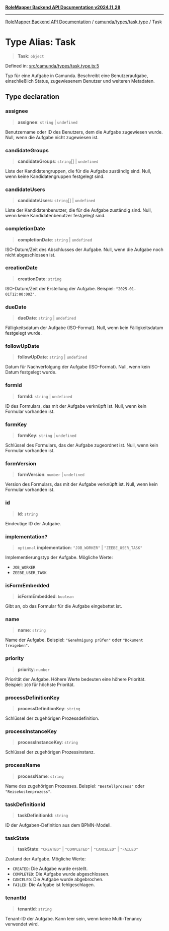 [**RoleMapper Backend API Documentation v2024.11.28**](../../../../README.md)

***

[RoleMapper Backend API Documentation](../../../../modules.md) / [camunda/types/task.type](../README.md) / Task

# Type Alias: Task

> **Task**: `object`

Defined in: [src/camunda/types/task.type.ts:5](https://github.com/FlowCraft-AG/RoleMapper/blob/ac5d66f12f967d3e6cc401aba4d232c3d8d25cca/backend/src/camunda/types/task.type.ts#L5)

Typ für eine Aufgabe in Camunda.
Beschreibt eine Benutzeraufgabe, einschließlich Status, zugewiesenem Benutzer und weiteren Metadaten.

## Type declaration

### assignee

> **assignee**: `string` \| `undefined`

Benutzername oder ID des Benutzers, dem die Aufgabe zugewiesen wurde.
Null, wenn die Aufgabe nicht zugewiesen ist.

### candidateGroups

> **candidateGroups**: `string`[] \| `undefined`

Liste der Kandidatengruppen, die für die Aufgabe zuständig sind.
Null, wenn keine Kandidatengruppen festgelegt sind.

### candidateUsers

> **candidateUsers**: `string`[] \| `undefined`

Liste der Kandidatenbenutzer, die für die Aufgabe zuständig sind.
Null, wenn keine Kandidatenbenutzer festgelegt sind.

### completionDate

> **completionDate**: `string` \| `undefined`

ISO-Datum/Zeit des Abschlusses der Aufgabe.
Null, wenn die Aufgabe noch nicht abgeschlossen ist.

### creationDate

> **creationDate**: `string`

ISO-Datum/Zeit der Erstellung der Aufgabe.
Beispiel: `"2025-01-01T12:00:00Z"`.

### dueDate

> **dueDate**: `string` \| `undefined`

Fälligkeitsdatum der Aufgabe (ISO-Format).
Null, wenn kein Fälligkeitsdatum festgelegt wurde.

### followUpDate

> **followUpDate**: `string` \| `undefined`

Datum für Nachverfolgung der Aufgabe (ISO-Format).
Null, wenn kein Datum festgelegt wurde.

### formId

> **formId**: `string` \| `undefined`

ID des Formulars, das mit der Aufgabe verknüpft ist.
Null, wenn kein Formular vorhanden ist.

### formKey

> **formKey**: `string` \| `undefined`

Schlüssel des Formulars, das der Aufgabe zugeordnet ist.
Null, wenn kein Formular vorhanden ist.

### formVersion

> **formVersion**: `number` \| `undefined`

Version des Formulars, das mit der Aufgabe verknüpft ist.
Null, wenn kein Formular vorhanden ist.

### id

> **id**: `string`

Eindeutige ID der Aufgabe.

### implementation?

> `optional` **implementation**: `"JOB_WORKER"` \| `"ZEEBE_USER_TASK"`

Implementierungstyp der Aufgabe.
Mögliche Werte:
- `JOB_WORKER`
- `ZEEBE_USER_TASK`

### isFormEmbedded

> **isFormEmbedded**: `boolean`

Gibt an, ob das Formular für die Aufgabe eingebettet ist.

### name

> **name**: `string`

Name der Aufgabe.
Beispiel: `"Genehmigung prüfen"` oder `"Dokument freigeben"`.

### priority

> **priority**: `number`

Priorität der Aufgabe.
Höhere Werte bedeuten eine höhere Priorität.
Beispiel: `100` für höchste Priorität.

### processDefinitionKey

> **processDefinitionKey**: `string`

Schlüssel der zugehörigen Prozessdefinition.

### processInstanceKey

> **processInstanceKey**: `string`

Schlüssel der zugehörigen Prozessinstanz.

### processName

> **processName**: `string`

Name des zugehörigen Prozesses.
Beispiel: `"Bestellprozess"` oder `"Reisekostenprozess"`.

### taskDefinitionId

> **taskDefinitionId**: `string`

ID der Aufgaben-Definition aus dem BPMN-Modell.

### taskState

> **taskState**: `"CREATED"` \| `"COMPLETED"` \| `"CANCELED"` \| `"FAILED"`

Zustand der Aufgabe.
Mögliche Werte:
- `CREATED`: Die Aufgabe wurde erstellt.
- `COMPLETED`: Die Aufgabe wurde abgeschlossen.
- `CANCELED`: Die Aufgabe wurde abgebrochen.
- `FAILED`: Die Aufgabe ist fehlgeschlagen.

### tenantId

> **tenantId**: `string`

Tenant-ID der Aufgabe.
Kann leer sein, wenn keine Multi-Tenancy verwendet wird.
